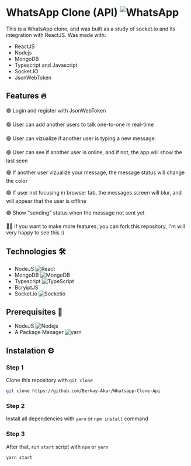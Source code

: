 # WhatsApp Clone (API) <img alt="WhatsApp" src="https://img.shields.io/badge/WhatsApp-25D366?style=for-the-badge&logo=whatsapp&logoColor=white"/>

This is a WhatsApp clone, and was built as a study of socket.io and its integration with ReactJS.
Was made with:

- ReactJS
- Nodejs
- MongoDB
- Typescript and Javascript
- Socket.IO
- JsonWebToken

## Features 🔥

  <p>🟢 Login and register with JsonWebToken</p>
  <p>🟢 User can add another users to talk one-to-one in real-time</p>
  <p>🟢 User can vizualize if another user is typing a new message.</p>
  <p>🟢 User can see if another user is online, and if not, the app will show the last seen</p>
  <p>🟢 If another user vizualize your message, the message status will change the color</p>
  <p>🟢 If user not focusing in browser tab, the messages screen will blur, and will appear that the user is offline</p>
  <p>🟢 Show "sending" status when the message not sent yet</p>
  <p>💁🏻 if you want to make more features, you can fork this repository, I'm will very happy to see this :)</p>

## Technologies 🛠️

- NodeJS <img alt="React" src="https://img.shields.io/badge/ReactJS-%2320232a.svg?style=flat-square&logo=React&logoColor=%2361DAFB"/>
- MongoDB <img alt="MongoDB" src="https://img.shields.io/badge/-MongoDB-13aa52?style=flat-square&logo=mongodb&logoColor=white" />
- Typescript <img alt="TypeScript" src="https://img.shields.io/badge/-TypeScript-007ACC?style=flat-square&logo=typescript&logoColor=white" />
- BcryiptJS
- Socket.io <img alt="Socketio" src="https://img.shields.io/badge/-Socket.io-010101?style=flat-square&logo=socket.io&logoColor=white" />

## Prerequisites 🧶

- NodeJS <img alt="Nodejs" src="https://img.shields.io/badge/-Nodejs-43853d?style=flat-square&logo=node.js&logoColor=white" />
- A Package Manager <img alt="yarn" src="https://img.shields.io/badge/-Yarn-2168B6?style=flat-square&logo=yarn&logoColor=white" />

## Instalation ⚙️

### Step 1

Clone this repository with `git clone`

```bash
git clone https://github.com/Berkay-Akar/Whatsapp-Clone-Api
```

### Step 2

Install all dependencies with `yarn` or `npm install` command

### Step 3

After that, run `start` script with `npm` or `yarn`

```bash
yarn start
```
